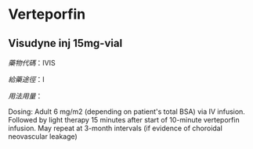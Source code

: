 # Verteporfin

## Visudyne inj 15mg-vial

*藥物代碼*：IVIS

*給藥途徑*：I

*用法用量*：

Dosing: Adult 
6 mg/m2 (depending on patient's total BSA) via IV infusion.
Followed by light therapy 15 minutes after start of 10-minute verteporfin infusion.
May repeat at 3-month intervals (if evidence of choroidal neovascular leakage)

